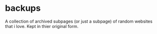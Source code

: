 # backups
A collection of archived subpages (or just a subpage) of random websites that i love. Kept in thier original form.
